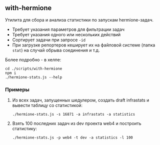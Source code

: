 ## with-hermione

Утилита для сбора и анализа статистики по запускам hermione-задач.

* Требует указания параметров для фильтрации задач
* Требует указания одного или нескольких действий
* Сортирует задачи при запросе `-id`
* При загрузке репортеров кеширует их на файловой системе (папка `stat`) на случай обрыва соединения и т.д.

Более подробно - в хелпе: 
```
cd ./scripts/with-hermione
npm i
./hermione-stats.js --help
```

### Примеры

1. Из всех задач, запущенных шедулером, создать draft infrastats и вывести таблицу со статистикой:

   `./hermione-stats.js -s 16871 -a infrastats -a statistics`

1. Взять 100 последних задач из dev проекта web4 и построить статистику:

   `./hermione-stats.js -p web4 -t dev -a statistics -l 100`
